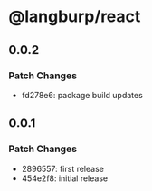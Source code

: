 # @langburp/react

## 0.0.2

### Patch Changes

- fd278e6: package build updates

## 0.0.1

### Patch Changes

- 2896557: first release
- 454e2f8: initial release

